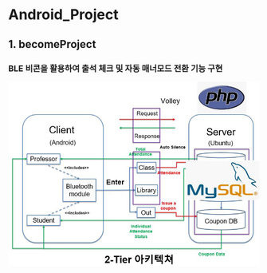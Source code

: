 # Android_Project

## 1. becomeProject

### BLE 비콘을 활용하여 출석 체크 및 자동 매너모드 전환 기능 구현


![description](./pic/description.JPG)